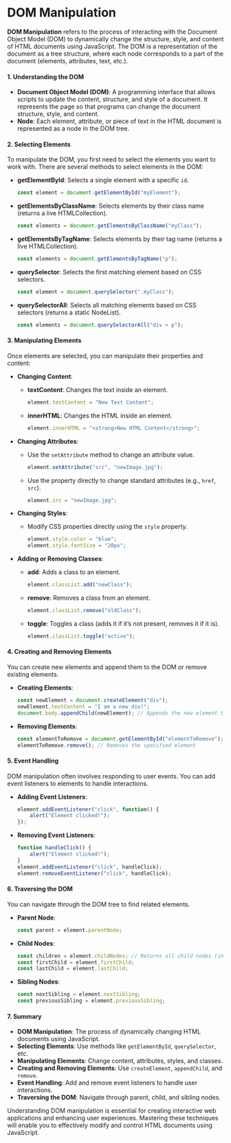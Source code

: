 # DOM Manipulation

**DOM Manipulation** refers to the process of interacting with the Document Object Model (DOM) to dynamically change the structure, style, and content of HTML documents using JavaScript. The DOM is a representation of the document as a tree structure, where each node corresponds to a part of the document (elements, attributes, text, etc.).

#### 1. Understanding the DOM

- **Document Object Model (DOM)**: A programming interface that allows scripts to update the content, structure, and style of a document. It represents the page so that programs can change the document structure, style, and content.
- **Node**: Each element, attribute, or piece of text in the HTML document is represented as a node in the DOM tree.

#### 2. Selecting Elements

To manipulate the DOM, you first need to select the elements you want to work with. There are several methods to select elements in the DOM:

- **getElementById**: Selects a single element with a specific `id`.
    ```javascript
    const element = document.getElementById("myElement");
    ```

- **getElementsByClassName**: Selects elements by their class name (returns a live HTMLCollection).
    ```javascript
    const elements = document.getElementsByClassName("myClass");
    ```

- **getElementsByTagName**: Selects elements by their tag name (returns a live HTMLCollection).
    ```javascript
    const elements = document.getElementsByTagName("p");
    ```

- **querySelector**: Selects the first matching element based on CSS selectors.
    ```javascript
    const element = document.querySelector(".myClass");
    ```

- **querySelectorAll**: Selects all matching elements based on CSS selectors (returns a static NodeList).
    ```javascript
    const elements = document.querySelectorAll("div > p");
    ```

#### 3. Manipulating Elements

Once elements are selected, you can manipulate their properties and content:

- **Changing Content**:
    - **textContent**: Changes the text inside an element.
        ```javascript
        element.textContent = "New Text Content";
        ```
    - **innerHTML**: Changes the HTML inside an element.
        ```javascript
        element.innerHTML = "<strong>New HTML Content</strong>";
        ```

- **Changing Attributes**:
    - Use the `setAttribute` method to change an attribute value.
        ```javascript
        element.setAttribute("src", "newImage.jpg");
        ```
    - Use the property directly to change standard attributes (e.g., `href`, `src`).
        ```javascript
        element.src = "newImage.jpg";
        ```

- **Changing Styles**:
    - Modify CSS properties directly using the `style` property.
        ```javascript
        element.style.color = "blue";
        element.style.fontSize = "20px";
        ```

- **Adding or Removing Classes**:
    - **add**: Adds a class to an element.
        ```javascript
        element.classList.add("newClass");
        ```
    - **remove**: Removes a class from an element.
        ```javascript
        element.classList.remove("oldClass");
        ```
    - **toggle**: Toggles a class (adds it if it’s not present, removes it if it is).
        ```javascript
        element.classList.toggle("active");
        ```

#### 4. Creating and Removing Elements

You can create new elements and append them to the DOM or remove existing elements.

- **Creating Elements**:
    ```javascript
    const newElement = document.createElement("div");
    newElement.textContent = "I am a new div!";
    document.body.appendChild(newElement); // Appends the new element to the body
    ```

- **Removing Elements**:
    ```javascript
    const elementToRemove = document.getElementById("elementToRemove");
    elementToRemove.remove(); // Removes the specified element
    ```

#### 5. Event Handling

DOM manipulation often involves responding to user events. You can add event listeners to elements to handle interactions.

- **Adding Event Listeners**:
    ```javascript
    element.addEventListener("click", function() {
        alert("Element clicked!");
    });
    ```

- **Removing Event Listeners**:
    ```javascript
    function handleClick() {
        alert("Element clicked!");
    }
    element.addEventListener("click", handleClick);
    element.removeEventListener("click", handleClick);
    ```

#### 6. Traversing the DOM

You can navigate through the DOM tree to find related elements.

- **Parent Node**:
    ```javascript
    const parent = element.parentNode;
    ```

- **Child Nodes**:
    ```javascript
    const children = element.childNodes; // Returns all child nodes (including text nodes)
    const firstChild = element.firstChild;
    const lastChild = element.lastChild;
    ```

- **Sibling Nodes**:
    ```javascript
    const nextSibling = element.nextSibling;
    const previousSibling = element.previousSibling;
    ```

#### 7. Summary

- **DOM Manipulation**: The process of dynamically changing HTML documents using JavaScript.
- **Selecting Elements**: Use methods like `getElementById`, `querySelector`, etc.
- **Manipulating Elements**: Change content, attributes, styles, and classes.
- **Creating and Removing Elements**: Use `createElement`, `appendChild`, and `remove`.
- **Event Handling**: Add and remove event listeners to handle user interactions.
- **Traversing the DOM**: Navigate through parent, child, and sibling nodes.

Understanding DOM manipulation is essential for creating interactive web applications and enhancing user experiences. Mastering these techniques will enable you to effectively modify and control HTML documents using JavaScript.
